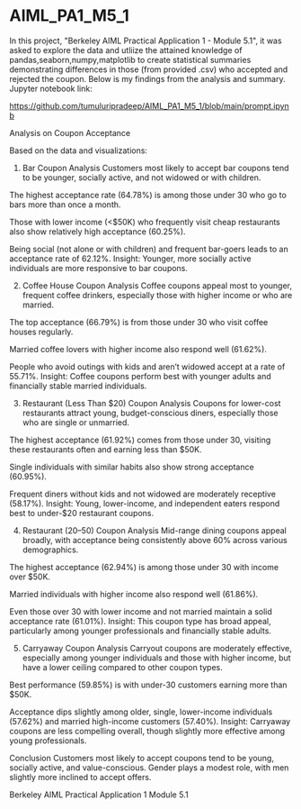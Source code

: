 # AIML_PA1_M5_1

In this project, "Berkeley AIML Practical Application 1 - Module 5.1", it was asked to explore the data and utliize the attained knowledge of pandas,seaborn,numpy,matplotlib to create statistical summaries demonstrating differences in those (from provided .csv) who accepted and rejected the coupon. Below is my findings from the analysis and summary. Jupyter notebook link:

https://github.com/tumuluripradeep/AIML_PA1_M5_1/blob/main/prompt.ipynb




Analysis on Coupon Acceptance

Based on the data and visualizations:
1. Bar Coupon Analysis
Customers most likely to accept bar coupons tend to be younger, socially active, and not widowed or with children.

The highest acceptance rate (64.78%) is among those under 30 who go to bars more than once a month.

Those with lower income (<$50K) who frequently visit cheap restaurants also show relatively high acceptance (60.25%).

Being social (not alone or with children) and frequent bar-goers leads to an acceptance rate of 62.12%.
Insight: Younger, more socially active individuals are more responsive to bar coupons.

2. Coffee House Coupon Analysis
Coffee coupons appeal most to younger, frequent coffee drinkers, especially those with higher income or who are married.

The top acceptance (66.79%) is from those under 30 who visit coffee houses regularly.

Married coffee lovers with higher income also respond well (61.62%).

People who avoid outings with kids and aren’t widowed accept at a rate of 55.71%.
Insight: Coffee coupons perform best with younger adults and financially stable married individuals.

3. Restaurant (Less Than $20) Coupon Analysis
Coupons for lower-cost restaurants attract young, budget-conscious diners, especially those who are single or unmarried.

The highest acceptance (61.92%) comes from those under 30, visiting these restaurants often and earning less than $50K.

Single individuals with similar habits also show strong acceptance (60.95%).

Frequent diners without kids and not widowed are moderately receptive (58.17%).
Insight: Young, lower-income, and independent eaters respond best to under-$20 restaurant coupons.

4. Restaurant ($20–$50) Coupon Analysis
Mid-range dining coupons appeal broadly, with acceptance being consistently above 60% across various demographics.

The highest acceptance (62.94%) is among those under 30 with income over $50K.

Married individuals with higher income also respond well (61.86%).

Even those over 30 with lower income and not married maintain a solid acceptance rate (61.01%).
Insight: This coupon type has broad appeal, particularly among younger professionals and financially stable adults.

5. Carryaway Coupon Analysis
Carryout coupons are moderately effective, especially among younger individuals and those with higher income, but have a lower ceiling compared to other coupon types.

Best performance (59.85%) is with under-30 customers earning more than $50K.

Acceptance dips slightly among older, single, lower-income individuals (57.62%) and married high-income customers (57.40%).
Insight: Carryaway coupons are less compelling overall, though slightly more effective among young professionals.

Conclusion
Customers most likely to accept coupons tend to be young, socially active, and value-conscious. Gender plays a modest role, with men slightly more inclined to accept offers. 

Berkeley AIML Practical Application 1 Module 5.1
